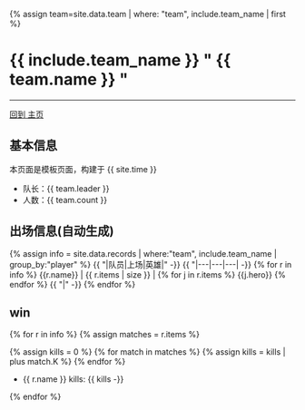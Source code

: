
{% assign team=site.data.team | where: "team", include.team_name | first %}

# {{ include.team_name }} " {{ team.name }} "
---
[回到 主页](index.html)

## 基本信息
本页面是模板页面，构建于 {{ site.time }}

- 队长：{{ team.leader }}
- 人数：{{ team.count }}

## 出场信息(自动生成)

{% assign info = site.data.records | where:"team", include.team_name | group_by:"player" %}
{{ "|队员|上场|英雄|" -}}
{{ "|---|---|---| -}}
{% for r in info %}
  {{r.name}}  |  {{ r.items | size }} |  {% for j in r.items %}  {{j.hero}}  {% endfor %}  {{ "|" -}}
{% endfor %}

## win
{% for r in info %}
  {% assign matches = r.items %}
  
  {% assign kills = 0 %}
  {% for match in matches %}
      {% assign kills = kills | plus match.K %}
  {% endfor %}
 
  - {{ r.name }} kills: {{ kills -}} 


{% endfor %}

